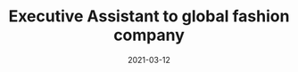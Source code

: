 ---
title: 'Executive Assistant to global fashion company'
contact: 'Förnamn Efternamn'
date: '2021-03-12'
id: 400000
city: 'Malmö'
scope: 'Heltid, 8-17'
type: 'Konsultuppdrag'
category: 'Koordinator'
startDate: '2020-06-01'
subHeader: 'As a stakeholder mapping representative you will be laying the foundation for our clients most important deals and partnerships. This is a crucially important role to our clients company and you will therefore work closely with, and present your findings to the senior commercial teams. Do you want to get your foot in the door at a global fintech company? Send in your application today!'
aboutPosition: 'Our client´s Group is on an exciting journey to meet and exceed customer expectations today, tomorrow and in the future. Rapid technological development and new customer behaviours are transforming the fashion retail industry. To cater the individual needs and desires of millions of customers, this department delivers technological solutions for the entire value chain for all the brands. Our client continuously surprises and delight their customers and accelerates thir business - by releasing the power of people, data and technology. They explore new ways of working, have a customer focused mindset, embrace their strong values and release the power of their people to innovate and develop products that make a meaningful impact to customers all over the world.'
tasks: 'In the role as Executive Assistant you will provide our client´s CTO & CPO support in the day to day operations. The role is broad, ranging from administrative tasks to planning and coordinating meetings and events. The position will be based in Stockholm, you will report to CPO.'
extraInfo: 'To succeed in this role, you will need to demonstrate:

Minimum 3 years of experience as Executive Assistant with a demonstrated history of working at Executive management level, preferably in a fast-paced organization.
Experience from an international organization.
Strong administration, communication and organizational skills.
High levels of discretion, integrity and professionalism.
Excellent MS Office skills (particularly Excel, PowerPoint and Word).
Ability to work both on site and remote when needed.
Fluency in English and Swedish, both written and spoken.'
---